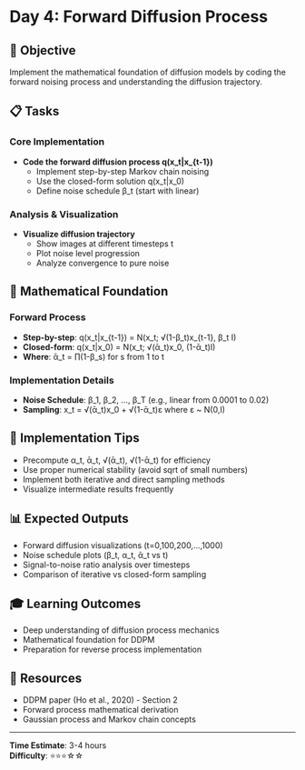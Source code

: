 # Day 4: Forward Diffusion Process

## 🎯 Objective
Implement the mathematical foundation of diffusion models by coding the forward noising process and understanding the diffusion trajectory.

## 📋 Tasks

### Core Implementation
- **Code the forward diffusion process q(x_t|x_{t-1})**
  - Implement step-by-step Markov chain noising
  - Use the closed-form solution q(x_t|x_0)
  - Define noise schedule β_t (start with linear)

### Analysis & Visualization
- **Visualize diffusion trajectory**
  - Show images at different timesteps t
  - Plot noise level progression
  - Analyze convergence to pure noise

## 🧮 Mathematical Foundation

### Forward Process
- **Step-by-step**: q(x_t|x_{t-1}) = N(x_t; √(1-β_t)x_{t-1}, β_t I)
- **Closed-form**: q(x_t|x_0) = N(x_t; √(ᾱ_t)x_0, (1-ᾱ_t)I)
- **Where**: ᾱ_t = ∏(1-β_s) for s from 1 to t

### Implementation Details
- **Noise Schedule**: β_1, β_2, ..., β_T (e.g., linear from 0.0001 to 0.02)
- **Sampling**: x_t = √(ᾱ_t)x_0 + √(1-ᾱ_t)ε where ε ~ N(0,I)

## 🔧 Implementation Tips
- Precompute α_t, ᾱ_t, √(ᾱ_t), √(1-ᾱ_t) for efficiency
- Use proper numerical stability (avoid sqrt of small numbers)
- Implement both iterative and direct sampling methods
- Visualize intermediate results frequently

## 📊 Expected Outputs
- Forward diffusion visualizations (t=0,100,200,...,1000)
- Noise schedule plots (β_t, α_t, ᾱ_t vs t)
- Signal-to-noise ratio analysis over timesteps
- Comparison of iterative vs closed-form sampling

## 🎓 Learning Outcomes
- Deep understanding of diffusion process mechanics
- Mathematical foundation for DDPM
- Preparation for reverse process implementation

## 📖 Resources
- DDPM paper (Ho et al., 2020) - Section 2
- Forward process mathematical derivation
- Gaussian process and Markov chain concepts

---
**Time Estimate**: 3-4 hours  
**Difficulty**: ⭐⭐⭐☆☆